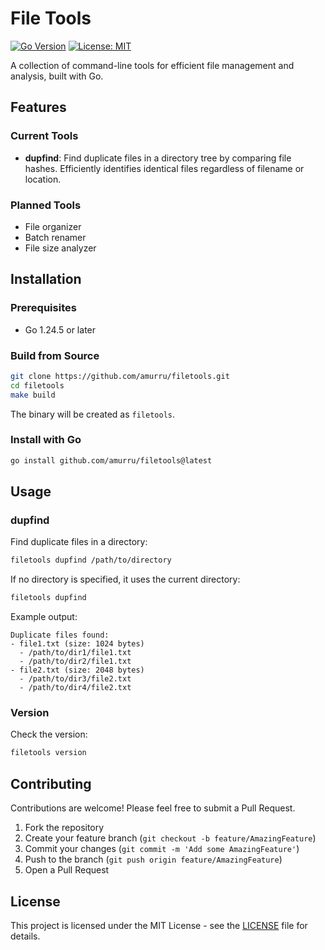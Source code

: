# File Tools

[![Go Version](https://img.shields.io/badge/Go-1.24.5-blue.svg)](https://golang.org)
[![License: MIT](https://img.shields.io/badge/License-MIT-yellow.svg)](https://opensource.org/licenses/MIT)

A collection of command-line tools for efficient file management and analysis, built with Go.

## Features

### Current Tools

- **dupfind**: Find duplicate files in a directory tree by comparing file hashes. Efficiently identifies identical files regardless of filename or location.

### Planned Tools

- File organizer
- Batch renamer
- File size analyzer

## Installation

### Prerequisites

- Go 1.24.5 or later

### Build from Source

```bash
git clone https://github.com/amurru/filetools.git
cd filetools
make build
```

The binary will be created as `filetools`.

### Install with Go

```bash
go install github.com/amurru/filetools@latest
```

## Usage

### dupfind

Find duplicate files in a directory:

```bash
filetools dupfind /path/to/directory
```

If no directory is specified, it uses the current directory:

```bash
filetools dupfind
```

Example output:

```
Duplicate files found:
- file1.txt (size: 1024 bytes)
  - /path/to/dir1/file1.txt
  - /path/to/dir2/file1.txt
- file2.txt (size: 2048 bytes)
  - /path/to/dir3/file2.txt
  - /path/to/dir4/file2.txt
```

### Version

Check the version:

```bash
filetools version
```

## Contributing

Contributions are welcome! Please feel free to submit a Pull Request.

1. Fork the repository
2. Create your feature branch (`git checkout -b feature/AmazingFeature`)
3. Commit your changes (`git commit -m 'Add some AmazingFeature'`)
4. Push to the branch (`git push origin feature/AmazingFeature`)
5. Open a Pull Request

## License

This project is licensed under the MIT License - see the [LICENSE](LICENSE) file for details.
